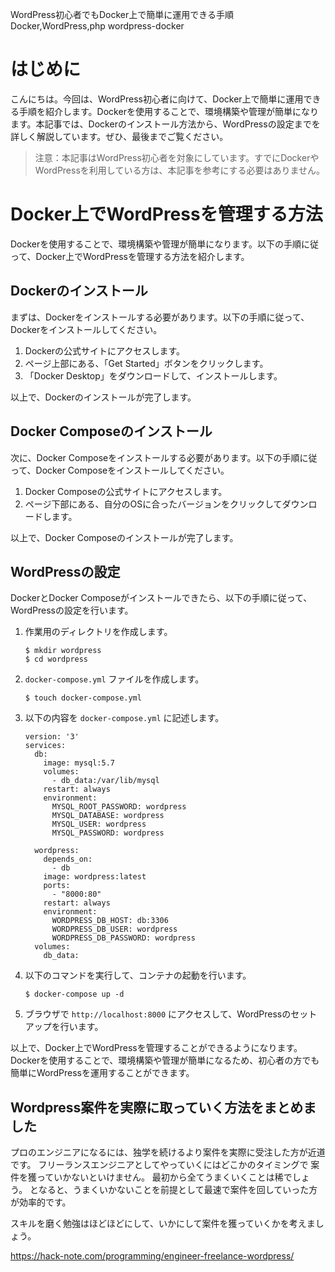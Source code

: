 WordPress初心者でもDocker上で簡単に運用できる手順
Docker,WordPress,php
wordpress-docker

# はじめに

こんにちは。今回は、WordPress初心者に向けて、Docker上で簡単に運用できる手順を紹介します。Dockerを使用することで、環境構築や管理が簡単になります。本記事では、Dockerのインストール方法から、WordPressの設定までを詳しく解説しています。ぜひ、最後までご覧ください。

>注意：本記事はWordPress初心者を対象にしています。すでにDockerやWordPressを利用している方は、本記事を参考にする必要はありません。

# Docker上でWordPressを管理する方法

Dockerを使用することで、環境構築や管理が簡単になります。以下の手順に従って、Docker上でWordPressを管理する方法を紹介します。

## Dockerのインストール

まずは、Dockerをインストールする必要があります。以下の手順に従って、Dockerをインストールしてください。

1. Dockerの公式サイトにアクセスします。
2. ページ上部にある、「Get Started」ボタンをクリックします。
3. 「Docker Desktop」をダウンロードして、インストールします。

以上で、Dockerのインストールが完了します。

## Docker Composeのインストール

次に、Docker Composeをインストールする必要があります。以下の手順に従って、Docker Composeをインストールしてください。

1. Docker Composeの公式サイトにアクセスします。
2. ページ下部にある、自分のOSに合ったバージョンをクリックしてダウンロードします。

以上で、Docker Composeのインストールが完了します。

## WordPressの設定

DockerとDocker Composeがインストールできたら、以下の手順に従って、WordPressの設定を行います。

1. 作業用のディレクトリを作成します。
   ```
   $ mkdir wordpress
   $ cd wordpress
   ```

2. `docker-compose.yml` ファイルを作成します。
   ```
   $ touch docker-compose.yml
   ```

3. 以下の内容を `docker-compose.yml` に記述します。
   ```
   version: '3'
   services:
     db:
       image: mysql:5.7
       volumes:
         - db_data:/var/lib/mysql
       restart: always
       environment:
         MYSQL_ROOT_PASSWORD: wordpress
         MYSQL_DATABASE: wordpress
         MYSQL_USER: wordpress
         MYSQL_PASSWORD: wordpress

     wordpress:
       depends_on:
         - db
       image: wordpress:latest
       ports:
         - "8000:80"
       restart: always
       environment:
         WORDPRESS_DB_HOST: db:3306
         WORDPRESS_DB_USER: wordpress
         WORDPRESS_DB_PASSWORD: wordpress
     volumes:
       db_data:
   ```

4. 以下のコマンドを実行して、コンテナの起動を行います。
   ```
   $ docker-compose up -d
   ```

5. ブラウザで `http://localhost:8000` にアクセスして、WordPressのセットアップを行います。

以上で、Docker上でWordPressを管理することができるようになります。Dockerを使用することで、環境構築や管理が簡単になるため、初心者の方でも簡単にWordPressを運用することができます。

## Wordpress案件を実際に取っていく方法をまとめました
プロのエンジニアになるには、独学を続けるより案件を実際に受注した方が近道です。
フリーランスエンジニアとしてやっていくにはどこかのタイミングで
案件を獲っていかないといけません。
最初から全てうまくいくことは稀でしょう。
となると、うまくいかないことを前提として最速で案件を回していった方が効率的です。

スキルを磨く勉強はほどほどにして、いかにして案件を獲っていくかを考えましょう。

https://hack-note.com/programming/engineer-freelance-wordpress/


